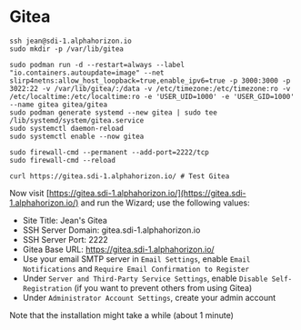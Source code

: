 # Gitea

```shell
ssh jean@sdi-1.alphahorizon.io
sudo mkdir -p /var/lib/gitea

sudo podman run -d --restart=always --label "io.containers.autoupdate=image" --net slirp4netns:allow_host_loopback=true,enable_ipv6=true -p 3000:3000 -p 3022:22 -v /var/lib/gitea/:/data -v /etc/timezone:/etc/timezone:ro -v /etc/localtime:/etc/localtime:ro -e 'USER_UID=1000' -e 'USER_GID=1000' --name gitea gitea/gitea
sudo podman generate systemd --new gitea | sudo tee /lib/systemd/system/gitea.service
sudo systemctl daemon-reload
sudo systemctl enable --now gitea

sudo firewall-cmd --permanent --add-port=2222/tcp
sudo firewall-cmd --reload

curl https://gitea.sdi-1.alphahorizon.io/ # Test Gitea
```

Now visit [https://gitea.sdi-1.alphahorizon.io/](https://gitea.sdi-1.alphahorizon.io/) and run the Wizard; use the following values:

- Site Title: Jean's Gitea
- SSH Server Domain: gitea.sdi-1.alphahorizon.io
- SSH Server Port: 2222
- Gitea Base URL: https://gitea.sdi-1.alphahorizon.io/
- Use your email SMTP server in `Email Settings`, enable `Email Notifications` and `Require Email Confirmation to Register`
- Under `Server and Third-Party Service Settings`, enable `Disable Self-Registration` (if you want to prevent others from using Gitea)
- Under `Administrator Account Settings`, create your admin account

Note that the installation might take a while (about 1 minute)
